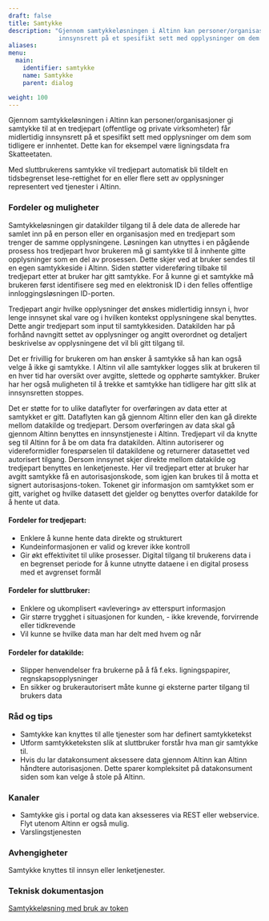 ```yaml
---
draft: false
title: Samtykke
description: "Gjennom samtykkeløsningen i Altinn kan personer/organisasjoner gi samtykke til at en tredjepart (offentlige og private virksomheter) får midlertidig 
              innsynsrett på et spesifikt sett med opplysninger om dem som tidligere er innhentet."
aliases:
menu:
  main:
    identifier: samtykke
    name: Samtykke
    parent: dialog

weight: 100
---
```


Gjennom samtykkeløsningen i Altinn kan personer/organisasjoner gi samtykke til at en tredjepart (offentlige og private virksomheter) får midlertidig 
innsynsrett på et spesifikt sett med opplysninger om dem som tidligere er innhentet. Dette kan for eksempel være ligningsdata fra Skatteetaten.

Med sluttbrukerens samtykke vil tredjepart automatisk bli tildelt en tidsbegrenset lese-rettighet for en eller flere 
sett av opplysninger representert ved tjenester i Altinn. 


### Fordeler og muligheter
Samtykkeløsningen gir datakilder tilgang til å dele data de allerede har samlet inn på en person eller en organisasjon med en tredjepart som trenger de samme opplysningene.
Løsningen kan utnyttes i en pågående prosess hos tredjepart hvor brukeren må gi samtykke til å innhente gitte opplysninger som en del av prosessen.
Dette skjer ved at bruker sendes til en egen samtykkeside i Altinn. Siden støtter videreføring tilbake til tredjepart etter at bruker har gitt samtykke.
For å kunne gi et samtykke må brukeren først identifisere seg med en elektronisk ID i den felles offentlige innloggingsløsningen ID-porten.

Tredjepart angir hvilke opplysninger det ønskes midlertidig innsyn i, hvor lenge innsynet skal vare og i hvilken kontekst opplysningene skal benyttes.
Dette angir tredjepart som input til samtykkesiden. Datakilden har på forhånd navngitt settet av opplysninger og angitt overordnet og detaljert
beskrivelse av opplysningene det vil bli gitt tilgang til.

Det er frivillig for brukeren om han ønsker å samtykke så han kan også velge å ikke gi samtykke.
I Altinn vil alle samtykker logges slik at brukeren til en hver tid har oversikt over avgitte, slettede og opphørte samtykker.
Bruker har her også muligheten til å trekke et samtykke han tidligere har gitt slik at innsynsretten stoppes.

Det er støtte for to ulike dataflyter for overføringen av data etter at samtykket er gitt. Dataflyten kan gå gjennom Altinn eller
den kan gå direkte mellom datakilde og tredjepart. Dersom overføringen av data skal gå gjennom Altinn benyttes en innsynstjeneste i Altinn.
Tredjepart vil da knytte seg til Altinn for å be om data fra datakilden. Altinn autoriserer og videreformidler forespørselen til datakildene
og returnerer datasettet ved autorisert tilgang. Dersom innsynet skjer direkte mellom datakilde og tredjepart benyttes en lenketjeneste.
Her vil tredjepart etter at bruker har avgitt samtykke få en autorisasjonskode, som igjen kan brukes til å motta et signert autorisasjons-token.
Tokenet gir informasjon om samtykket som er gitt, varighet og hvilke datasett det gjelder og benyttes overfor datakilde for å hente ut data.


#### Fordeler for tredjepart: 
 - Enklere å kunne hente data direkte og strukturert
 - Kundeinformasjonen er valid og krever ikke kontroll
 - Gir økt effektivitet til ulike prosesser. Digital tilgang til brukerens data i en begrenset periode for å kunne utnytte dataene i en digital prosess med et avgrenset formål

#### Fordeler for sluttbruker:
 - Enklere og ukomplisert «avlevering» av etterspurt informasjon
 - Gir større trygghet i situasjonen for kunden,  - ikke krevende, forvirrende eller tidkrevende
 - Vil kunne se hvilke data man har delt med hvem og når

#### Fordeler for datakilde:
 - Slipper henvendelser fra brukerne på å få f.eks. ligningspapirer, regnskapsopplysninger
 - En sikker og brukerautorisert måte kunne gi eksterne parter tilgang til brukers data

### Råd og tips
 - Samtykke kan knyttes til alle tjenester som har definert samtykketekst
 - Utform samtykketeksten slik at sluttbruker forstår hva man gir samtykke til. 
 - Hvis du lar datakonsument aksessere data gjennom Altinn kan Altinn håndtere autorisasjonen. Dette sparer kompleksitet på datakonsument siden som kan velge å stole på Altinn.

### Kanaler
 - Samtykke gis i portal og data kan aksesseres via REST eller webservice. Flyt utenom Altinn er også mulig.
 - Varslingstjenesten

### Avhengigheter
Samtykke knyttes til innsyn eller lenketjenester.

### Teknisk dokumentasjon
[Samtykkeløsning med bruk av token](https://altinnett.brreg.no/Global/opendoc/SBL-Samtykkeloesning-med-bruk-av-token.pdf)
